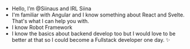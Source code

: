 - Hello, I’m @Siinaus and IRL Siina
- I'm familiar with Angular and I know something about React and Svelte. That's what I can help you with.
- I know Robot Framework
- I know the basics about backend develop too but I would love to be better at that so I could become a Fullstack developer one day. ✨

